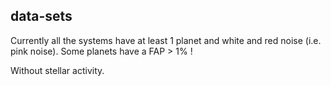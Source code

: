 data-sets
---------

Currently all the systems have at least 1 planet and white and red noise (i.e. pink noise). 
Some planets have a FAP > 1% ! 

Without stellar activity. 
